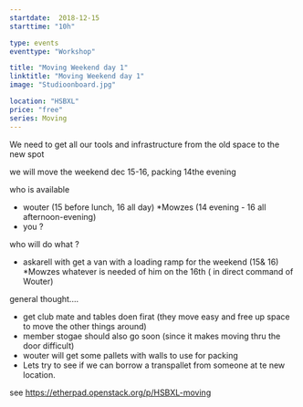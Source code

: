 ```yaml
---
startdate:  2018-12-15
starttime: "10h"

type: events
eventtype: "Workshop"

title: "Moving Weekend day 1"
linktitle: "Moving Weekend day 1"
image: "Studioonboard.jpg"

location: "HSBXL"
price: "free"
series: Moving
---
```



We need to get all our tools and infrastructure from the old space to the new spot 

we will move the weekend dec 15-16, packing 14the evening 

who is available 
* wouter (15 before lunch, 16 all day) 
*Mowzes (14 evening  - 16 all afternoon-evening)
* you ? 

who will do what  ?
* askarell with get a van with a loading ramp for the weekend (15& 16)
*Mowzes whatever is needed of him  on the 16th ( in direct command of Wouter)



general thought....
* get club mate and tables doen firat (they move easy and free up space to move the other things around) 
* member stogae should also go soon (since it makes moving thru the door difficult) 
* wouter will get some pallets with walls to use for packing 
* Lets try to see if we can borrow a transpallet from someone at te new location. 

see https://etherpad.openstack.org/p/HSBXL-moving
